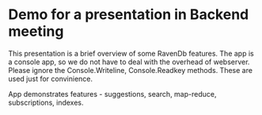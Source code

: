 # Demo for a presentation in Backend meeting

This presentation is a brief overview of some RavenDb features. The app is a console app, so we do not have to deal with the overhead of webserver. Please ignore the Console.Writeline, Console.Readkey methods. These are used just for convinience.

App demonstrates features - suggestions, search, map-reduce, subscriptions, indexes.